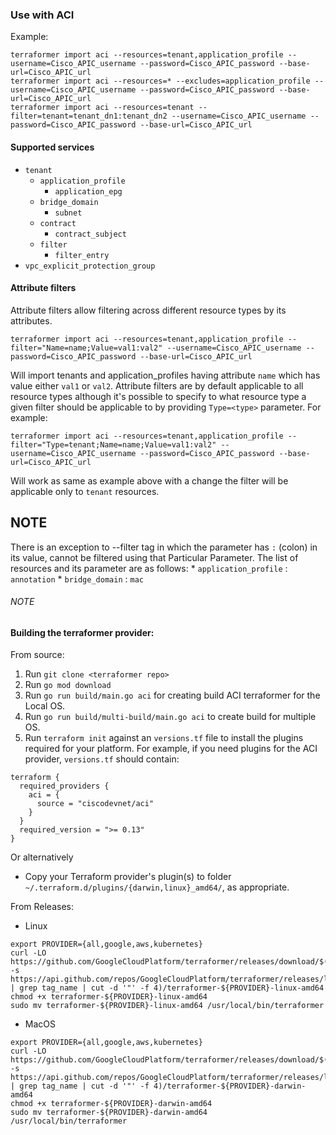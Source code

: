 
### Use with ACI

Example:

```
terraformer import aci --resources=tenant,application_profile --username=Cisco_APIC_username --password=Cisco_APIC_password --base-url=Cisco_APIC_url
terraformer import aci --resources=* --excludes=application_profile --username=Cisco_APIC_username --password=Cisco_APIC_password --base-url=Cisco_APIC_url
terraformer import aci --resources=tenant --filter=tenant=tenant_dn1:tenant_dn2 --username=Cisco_APIC_username --password=Cisco_APIC_password --base-url=Cisco_APIC_url
```

#### Supported services

* `tenant`
    * `application_profile`
        * `application_epg`
    * `bridge_domain` 
        * `subnet`
    * `contract`
        * `contract_subject`
    * `filter`
        * `filter_entry`   
* `vpc_explicit_protection_group`

#### Attribute filters

Attribute filters allow filtering across different resource types by its attributes.

```
terraformer import aci --resources=tenant,application_profile --filter="Name=name;Value=val1:val2" --username=Cisco_APIC_username --password=Cisco_APIC_password --base-url=Cisco_APIC_url
```
Will import tenants and application_profiles having attribute `name` which has value either `val1` or `val2`. Attribute filters are by default applicable to all resource types although it's possible to specify to what resource type a given filter should be applicable to by providing `Type=<type>` parameter. For example:
```
terraformer import aci --resources=tenant,application_profile --filter="Type=tenant;Name=name;Value=val1:val2" --username=Cisco_APIC_username --password=Cisco_APIC_password --base-url=Cisco_APIC_url
```
Will work as same as example above with a change the filter will be applicable only to `tenant` resources.

## NOTE
There is an exception to --filter tag in which the parameter has `:` (colon) in its value, cannot be filtered using that Particular Parameter. 
The list of resources and its parameter are as follows: 
    * `application_profile` : `annotation` 
    * `bridge_domain` : `mac` 
###### NOTE 

#### Building the terraformer provider:

From source:
1.  Run `git clone <terraformer repo>`
2.  Run `go mod download`
3.  Run `go run build/main.go aci` for creating build ACI terraformer for the Local OS.
4.  Run `go run build/multi-build/main.go aci` to create build for multiple OS. 
5.  Run ```terraform init``` against an ```versions.tf``` file to install the plugins required for your platform. For example, if you need plugins for the ACI provider, ```versions.tf``` should contain:

```
terraform {
  required_providers {
    aci = {
      source = "ciscodevnet/aci"
    }
  }
  required_version = ">= 0.13"
}
```
Or alternatively

*  Copy your Terraform provider's plugin(s) to folder
    `~/.terraform.d/plugins/{darwin,linux}_amd64/`, as appropriate.

From Releases:

* Linux

```
export PROVIDER={all,google,aws,kubernetes}
curl -LO https://github.com/GoogleCloudPlatform/terraformer/releases/download/$(curl -s https://api.github.com/repos/GoogleCloudPlatform/terraformer/releases/latest | grep tag_name | cut -d '"' -f 4)/terraformer-${PROVIDER}-linux-amd64
chmod +x terraformer-${PROVIDER}-linux-amd64
sudo mv terraformer-${PROVIDER}-linux-amd64 /usr/local/bin/terraformer
```
* MacOS

```
export PROVIDER={all,google,aws,kubernetes}
curl -LO https://github.com/GoogleCloudPlatform/terraformer/releases/download/$(curl -s https://api.github.com/repos/GoogleCloudPlatform/terraformer/releases/latest | grep tag_name | cut -d '"' -f 4)/terraformer-${PROVIDER}-darwin-amd64
chmod +x terraformer-${PROVIDER}-darwin-amd64
sudo mv terraformer-${PROVIDER}-darwin-amd64 /usr/local/bin/terraformer
```

